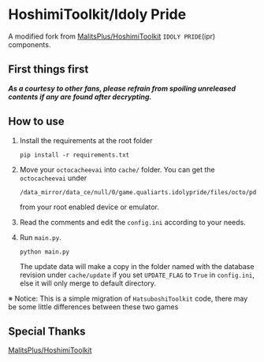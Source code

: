 # HoshimiToolkit/Idoly Pride
A modified fork from [MalitsPlus/HoshimiToolkit](https://github.com/MalitsPlus/HoshimiToolkit) `IDOLY PRIDE`(ipr) components.

## First things first

***As a courtesy to other fans, please refrain from spoiling unreleased contents if any are found after decrypting.***

## How to use

1. Install the requirements at the root folder
    ```
    pip install -r requirements.txt
    ```
2. Move your `octocacheevai` into `cache/` folder. You can get the `octocacheevai` under
   ```
   /data_mirror/data_ce/null/0/game.qualiarts.idolypride/files/octo/pdb/212/205051/
   ```
    from your root enabled device or emulator.  

3. Read the comments and edit the `config.ini` according to your needs.  
   
4. Run `main.py`.
    ```
    python main.py
    ```
    The update data will make a copy in the folder named with the database revision under `cache/update` if you set `UPDATE_FLAG` to `True` in `config.ini`, else it will only merge to default directory.

※ Notice: 
This is a simple migration of `HatsuboshiToolkit` code, there may be some little differences between these two games

## Special Thanks
[MalitsPlus/HoshimiToolkit](https://github.com/MalitsPlus/HoshimiToolkit) 